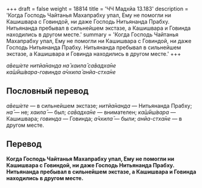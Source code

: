 +++
draft = false
weight = 18814
title = 'ЧЧ Мадхйа 13.183'
description = 'Когда Господь Чайтанья Махапрабху упал, Ему не помогли ни Кашишвара с Говиндой, ни даже Господь Нитьянанда Прабху. Нитьянанда пребывал в сильнейшем экстазе, а Кашишвара и Говинда находились в другом месте.'
summary = 'Когда Господь Чайтанья Махапрабху упал, Ему не помогли ни Кашишвара с Говиндой, ни даже Господь Нитьянанда Прабху. Нитьянанда пребывал в сильнейшем экстазе, а Кашишвара и Говинда находились в другом месте.'
+++

_а̄веш́ете нитйа̄нанда на̄ хаила̄ са̄вадха̄не  
ка̄ш́ӣш́вара-говинда а̄чхила̄ анйа-стха̄не_

## Пословный перевод

_а̄веш́ете_ — в сильнейшем экстазе; _нитйа̄нанда_ — Нитьянанда Прабху; _на̄_ — не; _хаила̄_ — был; _са̄вадха̄не_ — внимателен; _ка̄ш́ӣш́вара_ — Кашишвара; _говинда_ — Говинда; _а̄чхила̄_ — были; _анйа_\-_стха̄не_ — в другом месте.

## Перевод

**Когда Господь Чайтанья Махапрабху упал, Ему не помогли ни Кашишвара с Говиндой, ни даже Господь Нитьянанда Прабху. Нитьянанда пребывал в сильнейшем экстазе, а Кашишвара и Говинда находились в другом месте.**
